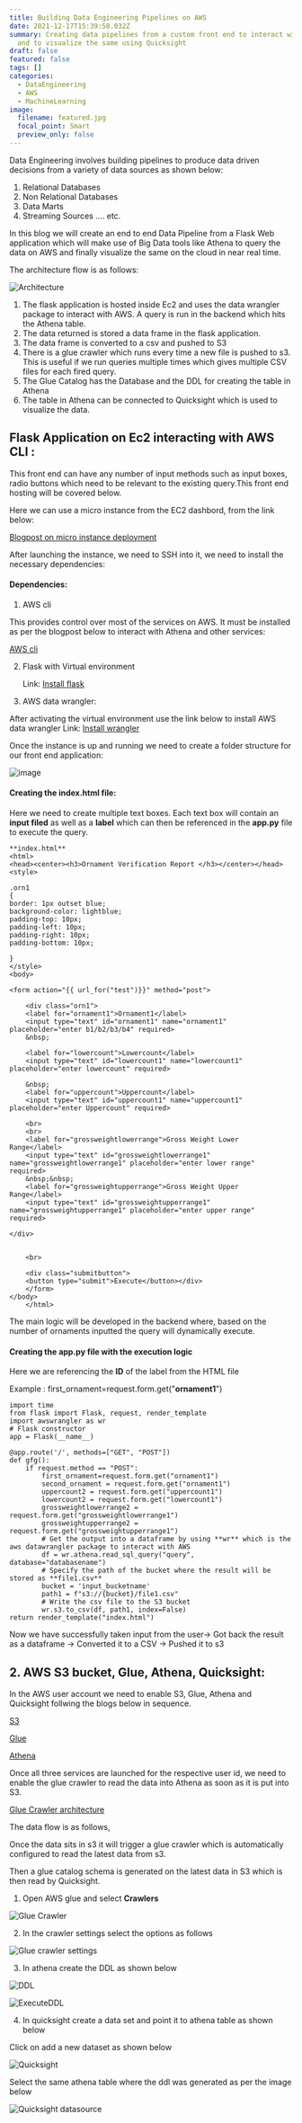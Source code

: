 ```yaml
---
title: Building Data Engineering Pipelines on AWS
date: 2021-12-17T15:39:58.032Z
summary: Creating data pipelines from a custom front end to interact with AWS
  and to visualize the same using Quicksight
draft: false
featured: false
tags: []
categories:
  - DataEngineering
  - AWS
  - MachineLearning
image:
  filename: featured.jpg
  focal_point: Smart
  preview_only: false
---
```



Data Engineering involves building pipelines to produce data driven decisions from a variety of data sources as shown below:
1. Relational Databases
2. Non Relational Databases
3. Data Marts 
4. Streaming Sources .... etc.

In this blog we will create an end to end Data Pipeline from a Flask Web application which will make use of Big Data tools like Athena to query the data on AWS and finally visualize the same on the cloud in near real time. 



The architecture flow is as follows:

![Architecture](https://user-images.githubusercontent.com/28874545/154731819-b06da20b-d574-4303-9f34-e963e2e86613.png)

1. The flask application is hosted inside Ec2 and uses the data wrangler package to interact with AWS. A query is run in the backend which hits the Athena table.
2. The data returned is stored a data frame in the flask application.
3. The data frame is converted to a csv and pushed to S3 
4. There is a glue crawler which runs every time a new file is pushed to s3. This is useful if we run queries multiple times which gives multiple CSV files for each fired query.  
5. The Glue Catalog has the Database and the DDL for creating the table in Athena
6. The table in Athena can be connected to Quicksight which is used to visualize the data.



## Flask Application  on Ec2 interacting with AWS CLI :

This front end can have any number of input methods such as input boxes, radio buttons which need to be relevant to the existing query.This front end hosting will be covered below.

Here we can use a micro instance from the EC2 dashbord, from the link below:

[Blogpost on micro instance deployment](https://aws.amazon.com/ec2/getting-started/)

After launching the instance, we need to SSH into it, we need to install the necessary dependencies:

#### Dependencies:

1. AWS cli

This provides control over most of the services on AWS. It must be installed as per the blogpost below to interact with Athena and other services:

[AWS cli](https://docs.aws.amazon.com/cli/latest/userguide/getting-started-install.html)

2. Flask with Virtual environment

   Link: [Install flask](https://flask.palletsprojects.com/en/0.12.x/installation/)

3. AWS data wrangler:

After activating the virtual environment use the link below to install AWS data wrangler
Link: [Install wrangler](https://aws-data-wrangler.readthedocs.io/en/stable/)

Once the instance is up and running we need to create a folder structure for our front end application:

![image](https://user-images.githubusercontent.com/28874545/154733004-5c409584-106f-4b1b-821b-7199a87684f4.png)

#### Creating the index.html file:

Here we need to create multiple text boxes. Each text box will contain an **input filed** as well as a **label** which can then be referenced in the **app.py** file to execute the query.

    **index.html**
    <html>
    <head><center><h3>Ornament Verification Report </h3></center></head>
    <style>

    .orn1
    {
    border: 1px outset blue;
    background-color: lightblue;
    padding-top: 10px;
    padding-left: 10px;
    padding-right: 10px;
    padding-bottom: 10px;

    }
    </style>
    <body>

    <form action="{{ url_for("test")}}" method="post">

        <div class="orn1">
        <label for="ornament1">Ornament1</label>
        <input type="text" id="ornament1" name="ornament1" placeholder="enter b1/b2/b3/b4" required>
        &nbsp;

        <label for="lowercount">Lowercount</label>
        <input type="text" id="lowercount1" name="lowercount1" placeholder="enter lowercount" required>

        &nbsp;
        <label for="uppercount">Uppercount</label>
        <input type="text" id="uppercount1" name="uppercount1" placeholder="enter Uppercount" required>

        <br>
        <br>
        <label for="grossweightlowerrange">Gross Weight Lower Range</label>
        <input type="text" id="grossweightlowerrange1" name="grossweightlowerrange1" placeholder="enter lower range" required>
        &nbsp;&nbsp;
        <label for="grossweightupperrange">Gross Weight Upper Range</label>
        <input type="text" id="grossweightupperrange1" name="grossweightupperrange1" placeholder="enter upper range" required>

    </div>


        <br>

        <div class="submitbutton">
        <button type="submit">Execute</button></div>
        </form>
    </body>
        </html>

The main logic will be developed in the backend where, based on the number of ornaments inputted the query will dynamically execute.

#### Creating the **app.py** file with the execution logic

Here we are referencing the **ID** of the label from the HTML file

Example :
first_ornament=request.form.get("**ornament1**")

    import time
    from flask import Flask, request, render_template
    import awswrangler as wr
    # Flask constructor
    app = Flask(__name__)

    @app.route('/', methods=["GET", "POST"])
    def gfg():
        if request.method == "POST":
            first_ornament=request.form.get("ornament1")
            second_ornament = request.form.get("ornament1")
            uppercount2 = request.form.get("uppercount1")
            lowercount2 = request.form.get("lowercount1")
            grossweightlowerrange2 = request.form.get("grossweightlowerrange1")
            grossweightupperrange2 = request.form.get("grossweightupperrange1")
            # Get the output into a dataframe by using **wr** which is the aws datawrangler package to interact with AWS
            df = wr.athena.read_sql_query("query", database="databasename")
            # Specify the path of the bucket where the result will be stored as **file1.csv**
            bucket = 'input_bucketname'
            path1 = f"s3://{bucket}/file1.csv"
            # Write the csv file to the S3 bucket
            wr.s3.to_csv(df, path1, index=False)
    return render_template("index.html")

Now we have successfully taken input from the user-> Got back the result as a dataframe -> Converted it to a CSV -> Pushed it to s3

## 2. AWS S3 bucket, Glue, Athena, Quicksight:

In the AWS user account we need to enable S3, Glue, Athena and Quicksight follwing the blogs below in sequence.

[S3](https://docs.aws.amazon.com/AmazonS3/latest/userguide/Welcome.html)

[Glue](https://docs.aws.amazon.com/glue/latest/dg/what-is-glue.html)

[Athena](https://docs.aws.amazon.com/athena/latest/ug/what-is.html)

Once all three services are launched for the respective user id, we need to enable the glue crawler to read the data into Athena as soon as it is put into S3.

[Glue Crawler architecture](https://docs.aws.amazon.com/glue/latest/dg/monitor-glue.html)

The data flow is as follows,

Once the data sits in s3 it will trigger a glue crawler which is automatically configured to read the latest data from s3.

Then a glue catalog schema is generated on the latest data in S3 which is then read by Quicksight.

1. Open AWS glue and select **Crawlers**

![Glue Crawler](https://raw.githubusercontent.com/HariPranav/BENIMAGES/master/AWSWrangler/AWS_Glue_Crawler.png)

2. In the crawler settings select the options as follows

![Glue crawler settings](https://raw.githubusercontent.com/HariPranav/BENIMAGES/master/AWSWrangler/AWS_Glue_Crawler_Setting.png)

3. In athena create the DDL as shown below

![DDL](https://raw.githubusercontent.com/HariPranav/BENIMAGES/master/AWSWrangler/DDLgeneration.png)

![ExecuteDDL](https://github.com/HariPranav/BENIMAGES/blob/master/AWSWrangler/DDL_execution.png?raw=true)

4. In quicksight create a data set and point it to athena table as shown below

Click on add a new dataset as shown below

![Quicksight](https://raw.githubusercontent.com/HariPranav/BENIMAGES/master/AWSWrangler/Quicksight_Datasets.png)

Select the same athena table where the ddl was generated as per the image below

![Quicksight datasource](https://raw.githubusercontent.com/HariPranav/BENIMAGES/master/AWSWrangler/Quicksight_Datasets_Addition.png)
